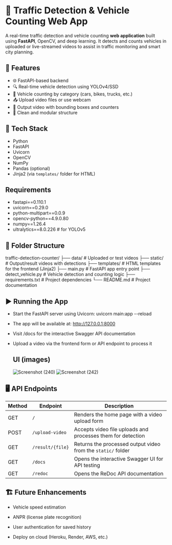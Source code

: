 # 🚗 Traffic Detection & Vehicle Counting Web App

A real-time traffic detection and vehicle counting **web application** built using **FastAPI**, OpenCV, and deep learning. It detects and counts vehicles in uploaded or live-streamed videos to assist in traffic monitoring and smart city planning.

## 📌 Features

- 🌐 FastAPI-based backend
- 🔍 Real-time vehicle detection using YOLOv4/SSD
- 🚗 Vehicle counting by category (cars, bikes, trucks, etc.)
- 📤 Upload video files or use webcam
- 🎥 Output video with bounding boxes and counters
- 📁 Clean and modular structure

## 🧰 Tech Stack

- Python
- FastAPI
- Uvicorn
- OpenCV
- NumPy
- Pandas (optional)
- Jinja2 (via `templates/` folder for HTML)

## Requirements
- fastapi==0.110.1
- uvicorn==0.29.0
- python-multipart==0.0.9
- opencv-python==4.9.0.80
- numpy==1.26.4
- ultralytics==8.0.226  # for YOLOv5
  
## 📂 Folder Structure

traffic-detection-counter/
├── data/ # Uploaded or test videos
├── static/ # Output/result videos with detections
├── templates/ # HTML templates for the frontend (Jinja2)
├── main.py # FastAPI app entry point
├── detect_vehicle.py # Vehicle detection and counting logic
├── requirements.txt # Project dependencies
└── README.md # Project documentation


## ▶️ Running the App

- Start the FastAPI server using Uvicorn:  uvicorn main:app --reload
- The app will be available at: http://127.0.0.1:8000

- Visit /docs for the interactive Swagger API documentation

- Upload a video via the frontend form or API endpoint to process it

  ## UI (images)
  ![Screenshot (240)](https://github.com/user-attachments/assets/42b657d2-499a-4867-a153-b1af8d6f7d07)
  ![Screenshot (242)](https://github.com/user-attachments/assets/e72c9590-6ef5-4484-a6b0-bcc0460fbae7)



## 🖥️ API Endpoints

| Method | Endpoint          | Description                                                 |
|--------|-------------------|-------------------------------------------------------------|
| GET    | `/`               | Renders the home page with a video upload form              |
| POST   | `/upload-video`   | Accepts video file uploads and processes them for detection |
| GET    | `/result/{file}`  | Returns the processed output video from the `static/` folder|
| GET    | `/docs`           | Opens the interactive Swagger UI for API testing            |
| GET    | `/redoc`          | Opens the ReDoc API documentation                           |

  
## 🏗️ Future Enhancements
- Vehicle speed estimation

- ANPR (license plate recognition)

- User authentication for saved history

- Deploy on cloud (Heroku, Render, AWS, etc.)
